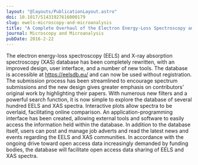 ```yaml
---
layout: "@layouts/PublicationLayout.astro"
doi: 10.1017/S1431927616000179
slug: ewels-microscopy-and-microanalysis
title: "A Complete Overhaul of the Electron Energy-Loss Spectroscopy and X-Ray Absorption Spectroscopy Database: eelsdb.eu"
journal: Microscopy and Microanalysis
pubDate: 2016-2-22
---
```


The electron energy-loss spectroscopy (EELS) and X-ray absorption spectroscopy (XAS) database has been completely rewritten, with an improved design, user interface, and a number of new tools. The database is accessible at <https://eelsdb.eu/> and can now be used without registration. The submission process has been streamlined to encourage spectrum submissions and the new design gives greater emphasis on contributors’ original work by highlighting their papers. With numerous new filters and a powerful search function, it is now simple to explore the database of several hundred EELS and XAS spectra. Interactive plots allow spectra to be overlaid, facilitating online comparison. An application-programming interface has been created, allowing external tools and software to easily access the information held within the database. In addition to the database itself, users can post and manage job adverts and read the latest news and events regarding the EELS and XAS communities. In accordance with the ongoing drive toward open access data increasingly demanded by funding bodies, the database will facilitate open access data sharing of EELS and XAS spectra.
